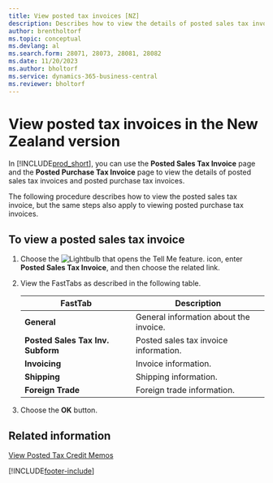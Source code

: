 ```yaml
---
title: View posted tax invoices [NZ]
description: Describes how to view the details of posted sales tax invoices and posted purchase tax invoices in the New Zealand version.
author: brentholtorf
ms.topic: conceptual
ms.devlang: al
ms.search.form: 28071, 28073, 28081, 28082
ms.date: 11/20/2023
ms.author: bholtorf
ms.service: dynamics-365-business-central
ms.reviewer: bholtorf
---
```

# View posted tax invoices in the New Zealand version

In [!INCLUDE[prod_short](../../includes/prod_short.md)], you can use the **Posted Sales Tax Invoice** page and the **Posted Purchase Tax Invoice** page to view the details of posted sales tax invoices and posted purchase tax invoices.  

The following procedure describes how to view the posted sales tax invoice, but the same steps also apply to viewing posted purchase tax invoices.  

## To view a posted sales tax invoice  
1. Choose the ![Lightbulb that opens the Tell Me feature.](../../media/ui-search/search_small.png "Tell me what you want to do") icon, enter **Posted Sales Tax Invoice**, and then choose the related link.  
2. View the FastTabs as described in the following table.  

    |FastTab|Description|  
    |-------------|---------------------------------------|  
    |**General**|General information about the invoice.|  
    |**Posted Sales Tax Inv. Subform**|Posted sales tax invoice information.|  
    |**Invoicing**|Invoice information.|  
    |**Shipping**|Shipping information.|  
    |**Foreign Trade**|Foreign trade information.|  

3.  Choose the **OK** button.  

## Related information  
[View Posted Tax Credit Memos](how-to-view-posted-tax-credit-memos.md)


[!INCLUDE[footer-include](../../includes/footer-banner.md)]